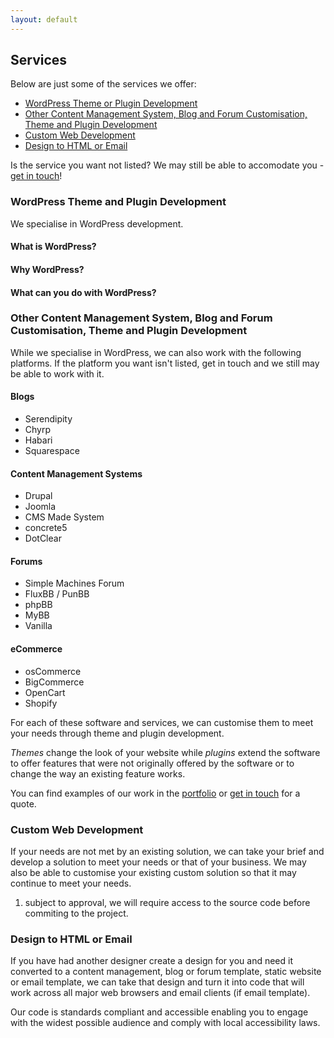 ```yaml
---
layout: default
---
```


## Services

Below are just some of the services we offer:

* [WordPress Theme or Plugin Development](#wordpress-theme-or-plugin-development)
* [Other Content Management System, Blog and Forum Customisation, Theme and Plugin Development](#other-content_management_system_blog_and_forum_customisation_theme_and_plugin_development)
* [Custom Web Development](#custom-web-development)
* [Design to HTML or Email](#design-to-html-or-email)

Is the service you want not listed? We may still be able to accomodate you - [get in touch](/contact/)!

### WordPress Theme and Plugin Development
We specialise in WordPress development.

#### What is WordPress?

#### Why WordPress?

#### What can you do with WordPress?

### Other Content Management System, Blog and Forum Customisation, Theme and Plugin Development

While we specialise in WordPress, we can also work with the following platforms. If the platform you want isn't listed, get in touch and we still may be able to work with it.

#### Blogs

* Serendipity
* Chyrp
* Habari
* Squarespace

#### Content Management Systems

* Drupal
* Joomla
* CMS Made System
* concrete5
* DotClear

#### Forums

* Simple Machines Forum
* FluxBB / PunBB
* phpBB
* MyBB
* Vanilla

#### eCommerce

* osCommerce
* BigCommerce
* OpenCart
* Shopify

For each of these software and services, we can customise them to meet your needs through theme and plugin development.

*Themes* change the look of your website while *plugins* extend the software to offer features that were not originally offered by the software or to change the way an existing feature works.

You can find examples of our work in the [portfolio](/portfolio) or [get in touch](/contact) for a quote.

### Custom Web Development

If your needs are not met by an existing solution, we can take your brief and develop a solution to meet your needs or that of your business. We may also be able to customise your existing custom solution so that it may continue to meet your needs.

1. subject to approval, we will require access to the source code before commiting to the project.

### Design to HTML or Email

If you have had another designer create a design for you and need it converted to a content management, blog or forum template, static website or email template, we can take that design and turn it into code that will work across all major web browsers and email clients (if email template).

Our code is standards compliant and accessible enabling you to engage with the widest possible audience and comply with local accessibility laws.